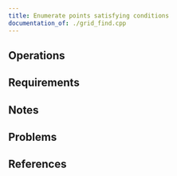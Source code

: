```yaml
---
title: Enumerate points satisfying conditions
documentation_of: ./grid_find.cpp
---
```


## Operations

## Requirements

## Notes

## Problems

## References
